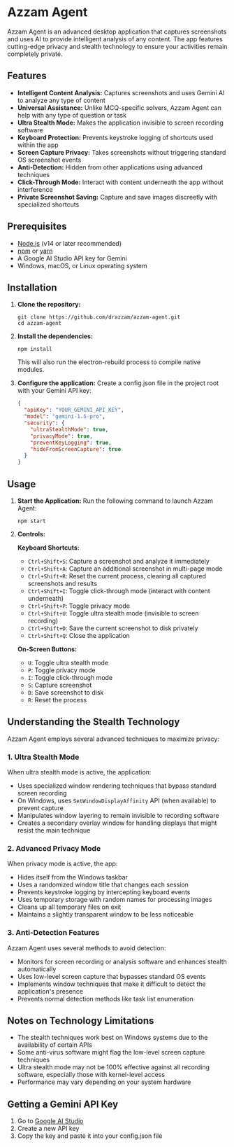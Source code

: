 # Azzam Agent

Azzam Agent is an advanced desktop application that captures screenshots and uses AI to provide intelligent analysis of any content. The app features cutting-edge privacy and stealth technology to ensure your activities remain completely private.

## Features

- **Intelligent Content Analysis:** Captures screenshots and uses Gemini AI to analyze any type of content
- **Universal Assistance:** Unlike MCQ-specific solvers, Azzam Agent can help with any type of question or task
- **Ultra Stealth Mode:** Makes the application invisible to screen recording software
- **Keyboard Protection:** Prevents keystroke logging of shortcuts used within the app
- **Screen Capture Privacy:** Takes screenshots without triggering standard OS screenshot events
- **Anti-Detection:** Hidden from other applications using advanced techniques
- **Click-Through Mode:** Interact with content underneath the app without interference
- **Private Screenshot Saving:** Capture and save images discreetly with specialized shortcuts

## Prerequisites

- [Node.js](https://nodejs.org/) (v14 or later recommended)
- [npm](https://www.npmjs.com/) or [yarn](https://yarnpkg.com/)
- A Google AI Studio API key for Gemini
- Windows, macOS, or Linux operating system

## Installation

1. **Clone the repository:**

   ```
   git clone https://github.com/drazzam/azzam-agent.git
   cd azzam-agent
   ```

2. **Install the dependencies:**
   ```
   npm install
   ```
   
   This will also run the electron-rebuild process to compile native modules.

3. **Configure the application:**
   Create a config.json file in the project root with your Gemini API key:
    ```json
    {
      "apiKey": "YOUR_GEMINI_API_KEY",
      "model": "gemini-1.5-pro",
      "security": {
        "ultraStealthMode": true,
        "privacyMode": true,
        "preventKeyLogging": true,
        "hideFromScreenCapture": true
      }
    }
    ```

## Usage

1. **Start the Application:**
    Run the following command to launch Azzam Agent:
    ```
    npm start
    ```

2. **Controls:**

    **Keyboard Shortcuts:**
    - `Ctrl+Shift+S`: Capture a screenshot and analyze it immediately
    - `Ctrl+Shift+A`: Capture an additional screenshot in multi-page mode
    - `Ctrl+Shift+R`: Reset the current process, clearing all captured screenshots and results
    - `Ctrl+Shift+I`: Toggle click-through mode (interact with content underneath)
    - `Ctrl+Shift+P`: Toggle privacy mode
    - `Ctrl+Shift+U`: Toggle ultra stealth mode (invisible to screen recording)
    - `Ctrl+Shift+D`: Save the current screenshot to disk privately
    - `Ctrl+Shift+Q`: Close the application
    
    **On-Screen Buttons:**
    - `U`: Toggle ultra stealth mode
    - `P`: Toggle privacy mode
    - `I`: Toggle click-through mode
    - `S`: Capture screenshot
    - `D`: Save screenshot to disk
    - `R`: Reset the process

## Understanding the Stealth Technology

Azzam Agent employs several advanced techniques to maximize privacy:

### 1. Ultra Stealth Mode

When ultra stealth mode is active, the application:
- Uses specialized window rendering techniques that bypass standard screen recording
- On Windows, uses `SetWindowDisplayAffinity` API (when available) to prevent capture
- Manipulates window layering to remain invisible to recording software
- Creates a secondary overlay window for handling displays that might resist the main technique

### 2. Advanced Privacy Mode

When privacy mode is active, the app:
- Hides itself from the Windows taskbar
- Uses a randomized window title that changes each session
- Prevents keystroke logging by intercepting keyboard events
- Uses temporary storage with random names for processing images
- Cleans up all temporary files on exit
- Maintains a slightly transparent window to be less noticeable

### 3. Anti-Detection Features

Azzam Agent uses several methods to avoid detection:
- Monitors for screen recording or analysis software and enhances stealth automatically
- Uses low-level screen capture that bypasses standard OS events
- Implements window techniques that make it difficult to detect the application's presence
- Prevents normal detection methods like task list enumeration

## Notes on Technology Limitations

- The stealth techniques work best on Windows systems due to the availability of certain APIs
- Some anti-virus software might flag the low-level screen capture techniques
- Ultra stealth mode may not be 100% effective against all recording software, especially those with kernel-level access
- Performance may vary depending on your system hardware

## Getting a Gemini API Key

1. Go to [Google AI Studio](https://makersuite.google.com/app/apikey)
2. Create a new API key
3. Copy the key and paste it into your config.json file
